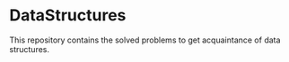 # DataStructures
This repository contains the solved problems to get acquaintance of data structures.
